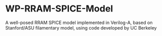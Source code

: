 # WP-RRAM-SPICE-Model
A well-posed RRAM SPICE model implemented in Verilog-A, based on Stanford/ASU filamentary model, using code developed by UC Berkeley

